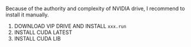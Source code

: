 Because of the authority and complexity of NVIDIA drive, I recommend to install it manually. 



1. DOWNLOAD VIP DRIVE AND INSTALL `xxx.run`
2. INSTALL CUDA LATEST
3. INSTALL CUDA LIB